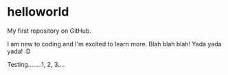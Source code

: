 # helloworld
My first repository on GitHub.

I am new to coding and I'm excited to learn more. Blah blah blah! Yada yada yada! :D

Testing........1, 2, 3....


